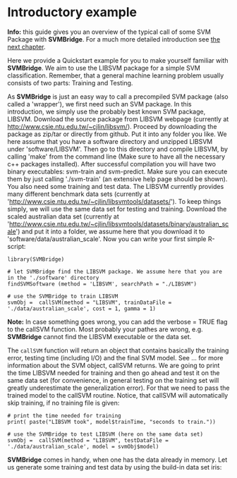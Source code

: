 # Introductory example

**Info:** this guide gives you an overview of the typical call of some SVM Package with **SVMBridge**. For a much more
detailed introduction see [the next chapter](introduction.md).

Here we provide a Quickstart example for you to make yourself familiar with **SVMBridge**. We aim to use the LIBSVM package for a simple SVM classification. Remember, that a general machine learning problem usually consists of two parts: Training and Testing. 

As **SVMBridge** is just an easy way to call a precompiled SVM package (also called a 'wrapper'), we first need such an SVM package. In this introduction, we simply use the probably best known SVM package, LIBSVM. Download the source package from LIBSVM webpage (currently at http://www.csie.ntu.edu.tw/~cjlin/libsvm/). Proceed by downloading the package as zip/tar or directly from github. Put it into any folder you like. We here assume that you have a software directory and unzipped LIBSVM under 'software/LIBSVM'. Then go to this directory and compile LIBSVM, by calling 'make' from the command line (Make sure to have all the necessary c++ packages installed). After successful compilation you will have two binary executables: svm-train and svm-predict. Make sure you can execute them by just calling './svm-train' (an extensive help page should be shown). 
You also need some training and test data. The LIBSVM currently provides many different benchmark data sets (currently at 'http://www.csie.ntu.edu.tw/~cjlin/libsvmtools/datasets/'). To keep things simply, we will use the same data set for testing and training. Download the scaled australian data set (currently at 'http://www.csie.ntu.edu.tw/~cjlin/libsvmtools/datasets/binary/australian_scale') and put it into a folder, we assume here that you download it to  'software/data/australian_scale'.
Now you can write your first simple R-script:

```splus
library(SVMBridge)

# let SVMBridge find the LIBSVM package. We assume here that you are in the './software' directory
findSVMSoftware (method = 'LIBSVM', searchPath = "./LIBSVM") 

# use the SVMBridge to train LIBSVM 
svmObj =  callSVM(method = "LIBSVM", trainDataFile = './data/australian_scale', cost = 1, gamma = 1) 
```

**Note:** In case something goes wrong, you can add the verbose = TRUE flag to the callSVM function. Most probably your pathes are wrong, e.g. **SVMBridge** cannot find the LIBSVM executable or the data set.

The ```callSVM``` function will return an object that contains basically the training error, testing time (including I/O) and the final SVM model. See ... for more information about the SVM object, callSVM returns. We are going to print the time LIBSVM needed for training and then go ahead and test it on the same data set (for convenience, in  general testing on the training set will greatly underestimate the generalization error). For that we need to pass the trained model to the callSVM routine. Notice, that callSVM will automatically skip training, if no training file is given:

```splus
# print the time needed for training
print( paste("LIBSVM took", model$trainTime, "seconds to train."))

# use the SVMBridge to test LIBSVM (here on the same data set)
svmObj =  callSVM(method = "LIBSVM", testDataFile = './data/australian_scale', model = svmObj$model) 
```

**SVMBridge** comes in handy, when one has the data already in memory. Let us generate some training and test data by using the build-in data set iris: 


